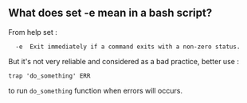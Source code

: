 What does set -e mean in a bash script?
---
From help set :
```
  -e  Exit immediately if a command exits with a non-zero status.
```
But it's not very reliable and considered as a bad practice, better use :
```
trap 'do_something' ERR
```
to run `do_something` function when errors will occurs.
